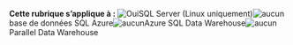 <Token>**Cette rubrique s’applique à :** ![Oui](media/yes.png)SQL Server (Linux uniquement)![aucun](media/no.png)base de données SQL Azure![aucun](media/no.png)Azure SQL Data Warehouse![aucun](media/no.png) Parallel Data Warehouse </Token>